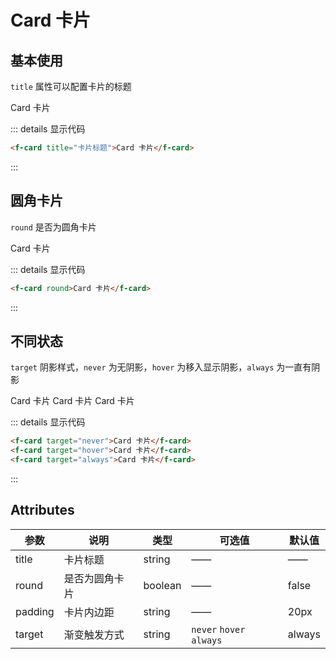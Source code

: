 # Card 卡片

## 基本使用

`title` 属性可以配置卡片的标题

<f-card title="卡片标题">Card 卡片</f-card>

::: details 显示代码

```html
<f-card title="卡片标题">Card 卡片</f-card>
```

:::

## 圆角卡片

`round` 是否为圆角卡片

<f-card round>Card 卡片</f-card>

::: details 显示代码

```html
<f-card round>Card 卡片</f-card>
```

:::

## 不同状态

`target` 阴影样式，`never` 为无阴影，`hover` 为移入显示阴影，`always` 为一直有阴影

<f-card target="never">Card 卡片</f-card>
<f-card target="hover">Card 卡片</f-card>
<f-card target="always">Card 卡片</f-card>

::: details 显示代码

```html
<f-card target="never">Card 卡片</f-card>
<f-card target="hover">Card 卡片</f-card>
<f-card target="always">Card 卡片</f-card>
```

:::

## Attributes

| 参数    | 说明           | 类型    | 可选值                   | 默认值 |
| ------- | -------------- | ------- | ------------------------ | ------ |
| title   | 卡片标题       | string  | ——                       | ——     |
| round   | 是否为圆角卡片 | boolean | ——                       | false  |
| padding | 卡片内边距     | string  | ——                       | 20px   |
| target  | 渐变触发方式   | string  | `never` `hover` `always` | always |
